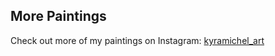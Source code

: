 ## More Paintings
Check out more of my paintings on Instagram: [kyramichel_art](https://www.instagram.com/kyramichel_art)

